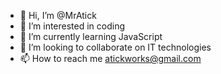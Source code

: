 - 👋 Hi, I’m @MrAtick
- 👀 I’m interested in coding
- 🌱 I’m currently learning JavaScript
- 💞️ I’m looking to collaborate on IT technologies
- 📫 How to reach me atickworks@gmail.com

<!---
MrAtick/MrAtick is a ✨ special ✨ repository because its `README.md` (this file) appears on your GitHub profile.
You can click the Preview link to take a look at your changes.
--->
